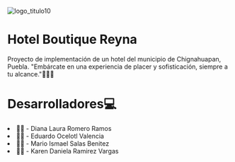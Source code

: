 ![logo_titulo10](https://github.com/ocelotlvalencia/Hotel-Boutique-Reyna/assets/102316338/47d7f28c-da34-443d-aa48-2eccfa36382c)
# Hotel Boutique Reyna
Proyecto de implementación de un hotel del municipio de Chignahuapan, Puebla. "Embárcate en una experiencia de placer y sofisticación, siempre a tu alcance."🏨👌🏻
# Desarrolladores💻
<li>👧🏻 - Diana Laura Romero Ramos</li>
<li>🧑🏻 - Eduardo Ocelotl Valencia</li>
<li>🧑🏻 - Mario Ismael Salas Benitez</li>
<li>👧🏻 - Karen Daniela Ramirez Vargas</li>
